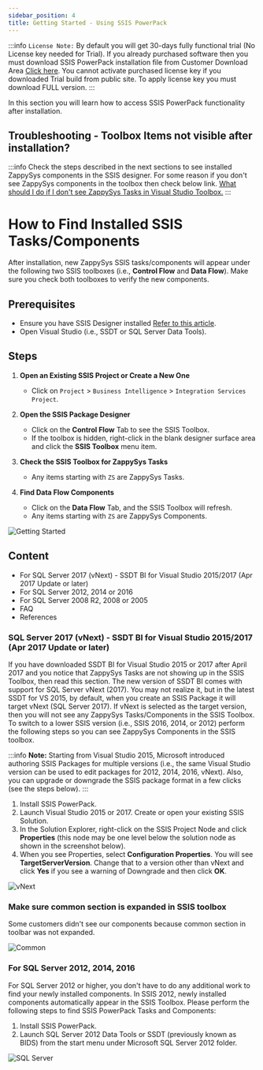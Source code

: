 ```yaml
---
sidebar_position: 4
title: Getting Started - Using SSIS PowerPack
---
```




:::info
`License Note:` By default you will get 30-days fully functional trial (No License key needed for Trial). If you already purchased software then you must download SSIS PowerPack installation file from Customer Download Area [Click here](https://zappysys.com/links/?id=10017). You cannot activate purchased license key if you downloaded Trial build from public site. To apply license key you must download FULL version.
:::


In this section you will learn how to access SSIS PowerPack functionality after installation.

## Troubleshooting - Toolbox Items not visible after installation?

:::info
Check the steps described in the next sections to see installed ZappySys components in the SSIS designer. For some reason if you don't see ZappySys components in the toolbox then check below link. [What should I do if I don't see ZappySys Tasks in Visual Studio Toolbox.](https://zappysys.zendesk.com/hc/en-us/articles/115004935754)
:::

# How to Find Installed SSIS Tasks/Components

After installation, new ZappySys SSIS tasks/components will appear under the following two SSIS toolboxes (i.e., **Control Flow** and **Data Flow**). Make sure you check both toolboxes to verify the new components.

## Prerequisites

- Ensure you have SSIS Designer installed [Refer to this article](https://zappysys.zendesk.com/hc/en-us/articles/360035974593-How-to-design-debug-deploy-schedule-SSIS-Package-In-SQL-Agent-and-Catalog-).
- Open Visual Studio (i.e., SSDT or SQL Server Data Tools).

## Steps

1. **Open an Existing SSIS Project or Create a New One**
   - Click on `Project` > `Business Intelligence` > `Integration Services Project`.

2. **Open the SSIS Package Designer**
   - Click on the **Control Flow** Tab to see the SSIS Toolbox.
   - If the toolbox is hidden, right-click in the blank designer surface area and click the **SSIS Toolbox** menu item.

3. **Check the SSIS Toolbox for ZappySys Tasks**
   - Any items starting with `ZS` are ZappySys Tasks.

4. **Find Data Flow Components**
   - Click on the **Data Flow** Tab, and the SSIS Toolbox will refresh.
   - Any items starting with `ZS` are ZappySys Components.


![Getting Started](/img/ssis-toolbox-where-is-control-flow-task-data-flow-components.png)

## Content

- For SQL Server 2017 (vNext) - SSDT BI for Visual Studio 2015/2017 (Apr 2017 Update or later) 
- For SQL Server 2012, 2014 or 2016
- For SQL Server 2008 R2, 2008 or 2005
- FAQ
- References

### SQL Server 2017 (vNext) - SSDT BI for Visual Studio 2015/2017 (Apr 2017 Update or later)

If you have downloaded SSDT BI for Visual Studio 2015 or 2017 after April 2017 and you notice that ZappySys Tasks are not showing up in the SSIS Toolbox, then read this section. The new version of SSDT BI comes with support for SQL Server vNext (2017). You may not realize it, but in the latest SSDT for VS 2015, by default, when you create an SSIS Package it will target vNext (SQL Server 2017). If vNext is selected as the target version, then you will not see any ZappySys Tasks/Components in the SSIS Toolbox. To switch to a lower SSIS version (i.e., SSIS 2016, 2014, or 2012) perform the following steps so you can see ZappySys Components in the SSIS toolbox.

:::info
**Note:** Starting from Visual Studio 2015, Microsoft introduced authoring SSIS Packages for multiple versions (i.e., the same Visual Studio version can be used to edit packages for 2012, 2014, 2016, vNext). Also, you can upgrade or downgrade the SSIS package format in a few clicks (see the steps below).
:::

1. Install SSIS PowerPack.
2. Launch Visual Studio 2015 or 2017. Create or open your existing SSIS Solution.
3. In the Solution Explorer, right-click on the SSIS Project Node and click **Properties** (this node may be one level below the solution node as shown in the screenshot below).
4. When you see Properties, select **Configuration Properties**. You will see **TargetServerVersion**. Change that to a version other than vNext and click **Yes** if you see a warning of Downgrade and then click **OK**.

![vNext](/img/ssdt-bi-visual-studio-2015-edit-change-ssis-version-2012-2014-2016.png)

### Make sure common section is expanded in SSIS toolbox

Some customers didn't see our components because common section in toolbar was not expanded.

![Common](/img/view-ssis-toolbox.png)

### For SQL Server 2012, 2014, 2016

For SQL Server 2012 or higher, you don't have to do any additional work to find your newly installed components. In SSIS 2012, newly installed components automatically appear in the SSIS Toolbox. Please perform the following steps to find SSIS PowerPack Tasks and Components:

1. Install SSIS PowerPack.
2. Launch SQL Server 2012 Data Tools or SSDT (previously known as BIDS) from the start menu under Microsoft SQL Server 2012 folder.

![SQL Server](/img/ssdt-sql-server-data-tools.png)